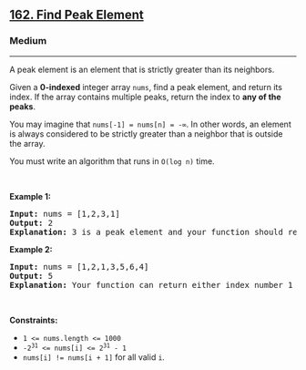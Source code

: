 <h2><a href="https://leetcode.com/problems/find-peak-element/">162. Find Peak Element</a></h2><h3>Medium</h3><hr><div style="user-select: auto;"><p style="user-select: auto;">A peak element is an element that is strictly greater than its neighbors.</p>

<p style="user-select: auto;">Given a <strong style="user-select: auto;">0-indexed</strong> integer array <code style="user-select: auto;">nums</code>, find a peak element, and return its index. If the array contains multiple peaks, return the index to <strong style="user-select: auto;">any of the peaks</strong>.</p>

<p style="user-select: auto;">You may imagine that <code style="user-select: auto;">nums[-1] = nums[n] = -∞</code>. In other words, an element is always considered to be strictly greater than a neighbor that is outside the array.</p>

<p style="user-select: auto;">You must write an algorithm that runs in <code style="user-select: auto;">O(log n)</code> time.</p>

<p style="user-select: auto;">&nbsp;</p>
<p style="user-select: auto;"><strong style="user-select: auto;">Example 1:</strong></p>

<pre style="user-select: auto;"><strong style="user-select: auto;">Input:</strong> nums = [1,2,3,1]
<strong style="user-select: auto;">Output:</strong> 2
<strong style="user-select: auto;">Explanation:</strong> 3 is a peak element and your function should return the index number 2.</pre>

<p style="user-select: auto;"><strong style="user-select: auto;">Example 2:</strong></p>

<pre style="user-select: auto;"><strong style="user-select: auto;">Input:</strong> nums = [1,2,1,3,5,6,4]
<strong style="user-select: auto;">Output:</strong> 5
<strong style="user-select: auto;">Explanation:</strong> Your function can return either index number 1 where the peak element is 2, or index number 5 where the peak element is 6.</pre>

<p style="user-select: auto;">&nbsp;</p>
<p style="user-select: auto;"><strong style="user-select: auto;">Constraints:</strong></p>

<ul style="user-select: auto;">
	<li style="user-select: auto;"><code style="user-select: auto;">1 &lt;= nums.length &lt;= 1000</code></li>
	<li style="user-select: auto;"><code style="user-select: auto;">-2<sup style="user-select: auto;">31</sup> &lt;= nums[i] &lt;= 2<sup style="user-select: auto;">31</sup> - 1</code></li>
	<li style="user-select: auto;"><code style="user-select: auto;">nums[i] != nums[i + 1]</code> for all valid <code style="user-select: auto;">i</code>.</li>
</ul>
</div>